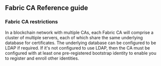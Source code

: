 ## Fabric CA Reference guide

### Fabric CA restrictions

In a blockchain network with multiple CAs, each Fabric CA will comprise a cluster of multiple servers, each of which share the same underlying database for certificates. The underlying database can be configured to be LDAP if required.  If it's not configured to use LDAP, then the CA must be configured with at least one pre-registered bootstrap identity to enable you to register and enroll other identities.

